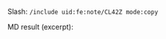 Slash: `/include uid:fe:note/CL42Z mode:copy`

MD result (excerpt):
<!-- copied-from: fe:note/CL42Z -->
